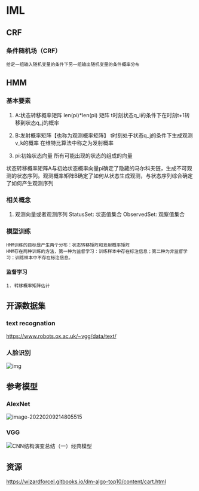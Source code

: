 IML
===

## CRF
### 条件随机场（CRF）
	给定一组输入随机变量的条件下另一组输出随机变量的条件概率分布

## HMM

### 基本要素

1. A:状态转移概率矩阵 
   len(pi)*len(pi) 矩阵
   t时刻状态q_i的条件下在时刻t+1转移到状态q_j的概率

2. B:发射概率矩阵【也称为观测概率矩阵】 
   t时刻处于状态q_j的条件下生成观测v_k的概率
   在维特比算法中称之为发射概率

3. pi:初始状态向量 
   所有可能出现的状态的组成的向量

状态转移概率矩阵A与初始状态概率向量pi确定了隐藏的马尔科夫链，生成不可观测的状态序列。观测概率矩阵B确定了如何从状态生成观测，与状态序列综合确定了如何产生观测序列
	
### 相关概念

1. 观测向量或者观测序列
   StatusSet: 状态值集合
   ObservedSet: 观察值集合

### 模型训练
	HMM训练的目标是产生两个分布：状态转移矩阵和发射概率矩阵
	HMM存在两种训练的方法，第一种为监督学习：训练样本中存在标注信息；第二种为非监督学习：训练样本中不存在标注信息。
#### 监督学习
	1. 转移概率矩阵估计

## 开源数据集

### text recognation 

https://www.robots.ox.ac.uk/~vgg/data/text/

### 人脸识别

![img](/ICESX/ISunflower/nonecode/IML.assets/03b0616ebf7b03d26dc4d52b9da8807e.png)

## 参考模型

### AlexNet

![image-20220209214805515](/ICESX/ISunflower/nonecode/IML.assets/image-20220209214805515.png)

### VGG

![CNN结构演变总结（一）经典模型](/ICESX/ISunflower/nonecode/IML.assets/29102354628639.png)

## 资源

https://wizardforcel.gitbooks.io/dm-algo-top10/content/cart.html
